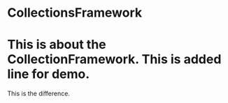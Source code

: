 # CollectionsFramework
This is about the CollectionFramework.
This is added line for demo.
===================================
This is the difference.
